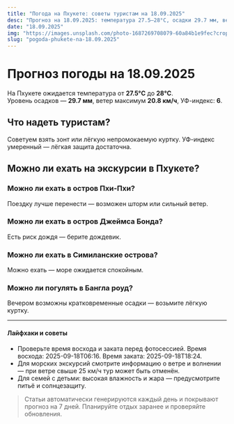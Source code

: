```yaml
---
title: "Погода на Пхукете: советы туристам на 18.09.2025"
desc: "Прогноз на 18.09.2025: температура 27.5–28°C, осадки 29.7 мм, ветер 20.8 км/ч. Советы туристам и рекомендации по экскурсиям."
date: "18.09.2025"
img: "https://images.unsplash.com/photo-1687269708079-60a84b1e9fec?crop=entropy&cs=tinysrgb&fit=max&fm=jpg&ixid=M3w4MDE4MDZ8MHwxfHJhbmRvbXx8fHx8fHx8fDE3NTc2ODU3MTJ8&ixlib=rb-4.1.0&q=80&w=400"
slug: "pogoda-phukete-na-18.09.2025"
---
```


# Прогноз погоды на 18.09.2025

На Пхукете ожидается температура от **27.5°C** до **28°C**.  
Уровень осадков — **29.7 мм**, ветер максимум **20.8 км/ч**, УФ-индекс: **6**.

## Что надеть туристам?
Советуем взять зонт или лёгкую непромокаемую куртку.
УФ-индекс умеренный — лёгкая защита достаточна.

## Можно ли ехать на экскурсии в Пхукете?

### Можно ли ехать в остров Пхи-Пхи?
Поездку лучше перенести — возможен шторм или сильный ветер.

### Можно ли ехать в остров Джеймса Бонда?
Есть риск дождя — берите дождевик.

### Можно ли ехать в Симиланские острова?
Можно ехать — море ожидается спокойным.

### Можно ли погулять в Бангла роуд?
Вечером возможны кратковременные осадки — возьмите лёгкую куртку.

---

#### Лайфхаки и советы
- Проверьте время восхода и заката перед фотосессией. Время восхода: 2025-09-18T06:16. Время заката: 2025-09-18T18:24.  
- Для морских экскурсий смотрите информацию о ветре и волнении — при ветре свыше 25 км/ч тур может быть отменён.  
- Для семей с детьми: высокая влажность и жара — предусмотрите питьё и солнцезащиту.

> Статьи автоматически генерируются каждый день и покрывают прогноз на 7 дней. Планируйте отдых заранее и проверяйте обновления.

